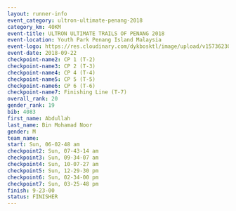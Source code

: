 ```yaml
---
layout: runner-info 
event_category: ultron-ultimate-penang-2018 
category_km: 40KM 
event-title: ULTRON ULTIMATE TRAILS OF PENANG 2018 
event-location: Youth Park Penang Island Malaysia 
event-logo: https://res.cloudinary.com/dykbosktl/image/upload/v1573623002/Logo/ULTRO_2018_LOGO_btp5xw.jpg 
event-date: 2018-09-22 
checkpoint-name2: CP 1 (T-2) 
checkpoint-name3: CP 2 (T-3) 
checkpoint-name4: CP 4 (T-4) 
checkpoint-name5: CP 5 (T-5) 
checkpoint-name6: CP 6 (T-6) 
checkpoint-name7: Finishing Line (T-7) 
overall_rank: 20
gender_rank: 19
bib: 4083
first_name: Abdullah
last_name: Bin Mohamad Noor
gender: M
team_name: 
start: Sun, 06-02-48 am
checkpoint2: Sun, 07-43-14 am
checkpoint3: Sun, 09-34-07 am
checkpoint4: Sun, 10-07-27 am
checkpoint5: Sun, 12-29-30 pm
checkpoint6: Sun, 02-34-00 pm
checkpoint7: Sun, 03-25-48 pm
finish: 9-23-00
status: FINISHER
---
```


